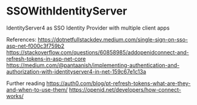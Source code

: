 # SSOWithIdentityServer
IdentityServer4 as SSO Identity Provider with multiple client apps

References:
https://dotnetfullstackdev.medium.com/single-sign-on-sso-asp-net-f000c3f759b2
https://stackoverflow.com/questions/60858985/addopenidconnect-and-refresh-tokens-in-asp-net-core
https://medium.com/@pantaanish/implementing-authentication-and-authorization-with-identityserver4-in-net-159c67e1c13a

Further reading
https://auth0.com/blog/pt-refresh-tokens-what-are-they-and-when-to-use-them/
https://openid.net/developers/how-connect-works/
